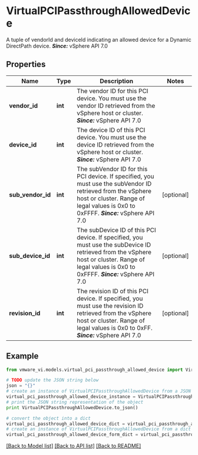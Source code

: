 # VirtualPCIPassthroughAllowedDevice

A tuple of vendorId and deviceId indicating an allowed device for a Dynamic DirectPath device.  ***Since:*** vSphere API 7.0 

## Properties
Name | Type | Description | Notes
------------ | ------------- | ------------- | -------------
**vendor_id** | **int** | The vendor ID for this PCI device.  You must use the vendor ID retrieved from the vSphere host or cluster.  ***Since:*** vSphere API 7.0  | 
**device_id** | **int** | The device ID of this PCI device.  You must use the device ID retrieved from the vSphere host or cluster.  ***Since:*** vSphere API 7.0  | 
**sub_vendor_id** | **int** | The subVendor ID for this PCI device.  If specified, you must use the subVendor ID retrieved from the vSphere host or cluster. Range of legal values is 0x0 to 0xFFFF.  ***Since:*** vSphere API 7.0  | [optional] 
**sub_device_id** | **int** | The subDevice ID of this PCI device.  If specified, you must use the subDevice ID retrieved from the vSphere host or cluster. Range of legal values is 0x0 to 0xFFFF.  ***Since:*** vSphere API 7.0  | [optional] 
**revision_id** | **int** | The revision ID of this PCI device.  If specified, you must use the revision ID retrieved from the vSphere host or cluster. Range of legal values is 0x0 to 0xFF.  ***Since:*** vSphere API 7.0  | [optional] 

## Example

```python
from vmware_vi.models.virtual_pci_passthrough_allowed_device import VirtualPCIPassthroughAllowedDevice

# TODO update the JSON string below
json = "{}"
# create an instance of VirtualPCIPassthroughAllowedDevice from a JSON string
virtual_pci_passthrough_allowed_device_instance = VirtualPCIPassthroughAllowedDevice.from_json(json)
# print the JSON string representation of the object
print VirtualPCIPassthroughAllowedDevice.to_json()

# convert the object into a dict
virtual_pci_passthrough_allowed_device_dict = virtual_pci_passthrough_allowed_device_instance.to_dict()
# create an instance of VirtualPCIPassthroughAllowedDevice from a dict
virtual_pci_passthrough_allowed_device_form_dict = virtual_pci_passthrough_allowed_device.from_dict(virtual_pci_passthrough_allowed_device_dict)
```
[[Back to Model list]](../README.md#documentation-for-models) [[Back to API list]](../README.md#documentation-for-api-endpoints) [[Back to README]](../README.md)


